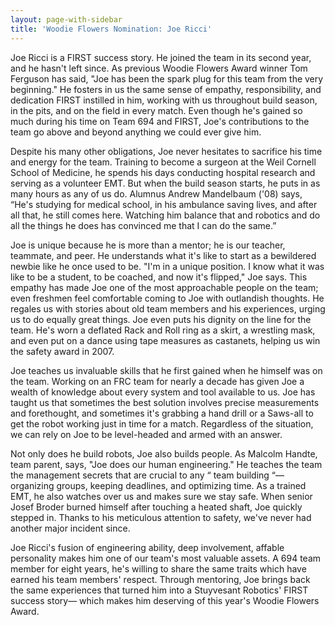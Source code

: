 ```yaml
---
layout: page-with-sidebar
title: 'Woodie Flowers Nomination: Joe Ricci'
---
```

Joe Ricci is a FIRST success story. He joined the team in its second year, and he hasn't
left since. As previous Woodie Flowers Award winner Tom Ferguson has said, "Joe has been
the spark plug for this team from the very beginning." He fosters in us the same sense of
empathy, responsibility, and dedication FIRST instilled in him, working with us throughout
build season, in the pits, and on the field in every match. Even though he's gained so much
during his time on Team 694 and FIRST, Joe's contributions to the team go above and
beyond anything we could ever give him.

Despite his many other obligations, Joe never hesitates to sacrifice his time and energy
for the team. Training to become a surgeon at the Weil Cornell School of Medicine, he
spends his days conducting hospital research and serving as a volunteer EMT. But when the
build season starts, he puts in as many hours as any of us do. Alumnus Andrew
Mandelbaum ('08) says, “He's studying for medical school, in his ambulance saving lives,
and after all that, he still comes here. Watching him balance that and robotics and do all the
things he does has convinced me that I can do the same.”

Joe is unique because he is more than a mentor; he is our teacher, teammate, and
peer. He understands what it's like to start as a bewildered newbie like he once used to
be. "I'm in a unique position. I know what it was like to be a student, to be coached, and
now it's flipped," Joe says. This empathy has made Joe one of the most approachable
people on the team; even freshmen feel comfortable coming to Joe with outlandish
thoughts. He regales us with stories about old team members and his experiences, urging
us to do equally great things. Joe even puts his dignity on the line for the team. He's worn
a deflated Rack and Roll ring as a skirt, a wrestling mask, and even put on a dance using
tape measures as castanets, helping us win the safety award in 2007.

Joe teaches us invaluable skills that he first gained when he himself was on the team.
Working on an FRC team for nearly a decade has given Joe a wealth of knowledge about
every system and tool available to us. Joe has taught us that sometimes the best solution
involves precise measurements and forethought, and sometimes it's grabbing a hand drill or
a Saws-all to get the robot working just in time for a match. Regardless of the situation, we
can rely on Joe to be level-headed and armed with an answer.

Not only does he build robots, Joe also builds people. As Malcolm Handte, team parent,
says, "Joe does our human engineering." He teaches the team the management secrets
that are crucial to any “ team building “—organizing groups, keeping deadlines, and
optimizing time. As a trained EMT, he also watches over us and makes sure we stay safe.
When senior Josef Broder burned himself after touching a heated shaft, Joe quickly stepped
in. Thanks to his meticulous attention to safety, we've never had another major incident
since.

Joe Ricci's fusion of engineering ability, deep involvement, affable personality makes him
one of our team's most valuable assets. A 694 team member for eight years, he's willing to
share the same traits which have earned his team members' respect. Through mentoring,
Joe brings back the same experiences that turned him into a Stuyvesant Robotics' FIRST
success story— which makes him deserving of this year's Woodie Flowers Award.
